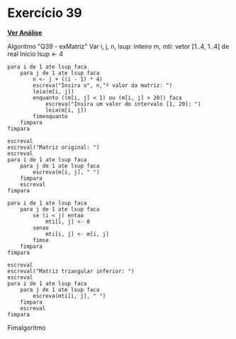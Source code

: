 # Exercício 39

[**Ver Análise**](Analise39.md)

Algoritmo "Q39 - exMatriz"
Var
    i, j, n, lsup: inteiro
    m, mti: vetor [1..4, 1..4] de real
Inicio
    lsup <- 4
    
    para i de 1 ate lsup faca
        para j de 1 ate lsup faca
            n <- j + ((i - 1) * 4)
            escreva("Insira o", n,"º valor da matriz: ")
            leia(m[i, j])
            enquanto ((m[i, j] < 1) ou (m[i, j] > 20)) faca
                escreva("Insira um valor do intervalo [1, 20]: ")
                leia(m[i, j])
            fimenquanto
        fimpara
    fimpara
    
    escreval
    escreval("Matriz original: ")
    escreval
    para i de 1 ate lsup faca
        para j de 1 ate lsup faca
            escreva(m[i, j], " ")
        fimpara
        escreval
    fimpara
    
    para i de 1 ate lsup faca
        para j de 1 ate lsup faca
            se (i < j) entao
                mti[i, j] <- 0
            senao
                mti[i, j] <- m[i, j]
            fimse
        fimpara
    fimpara
    
    escreval
    escreval("Matriz triangular inferior: ")
    escreval
    para i de 1 ate lsup faca
        para j de 1 ate lsup faca
            escreva(mti[i, j], " ")
        fimpara
        escreval
    fimpara
Fimalgoritmo
